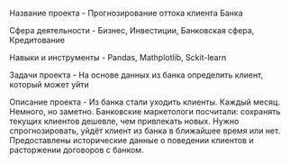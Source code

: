 Название проекта - Прогнозирование оттока клиента Банка

Сфера деятельности - Бизнес, Инвестиции, Банковская сфера, Кредитование

Навыки и инструменты - Pandas, Mathplotlib, Sckit-learn

Задачи проекта - На основе данных из банка определить клиент, который может уйти

Описание проекта - Из банка стали уходить клиенты. Каждый месяц. Немного, но заметно. Банковские маркетологи посчитали: сохранять текущих клиентов дешевле, чем привлекать новых. Нужно спрогнозировать, уйдёт клиент из банка в ближайшее время или нет. Предоставлены исторические данные о поведении клиентов и расторжении договоров с банком.
